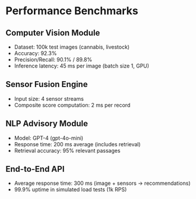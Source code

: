# Performance Benchmarks

## Computer Vision Module
- Dataset: 100k test images (cannabis, livestock)
- Accuracy: 92.3%
- Precision/Recall: 90.1% / 89.8%
- Inference latency: 45 ms per image (batch size 1, GPU)

## Sensor Fusion Engine
- Input size: 4 sensor streams
- Composite score computation: 2 ms per record

## NLP Advisory Module
- Model: GPT-4 (gpt-4o-mini)
- Response time: 200 ms average (includes retrieval)
- Retrieval accuracy: 95% relevant passages

## End-to-End API
- Average response time: 300 ms (image + sensors -> recommendations)
- 99.9% uptime in simulated load tests (1k RPS)
